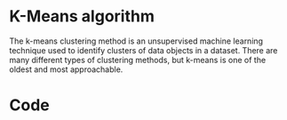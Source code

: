 # K-Means algorithm

The k-means clustering method is an unsupervised machine learning technique used to identify clusters of data objects in a dataset. 
There are many different types of clustering methods, but k-means is one of the oldest and most approachable.

# Code
